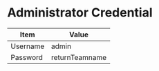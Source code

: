 # Administrator Credential
| Item | Value |
|--|--|
| Username | admin |
| Password | returnTeamname |
